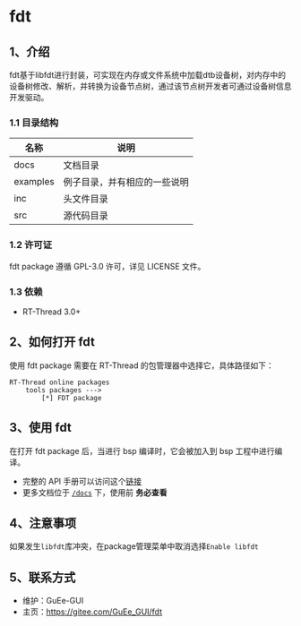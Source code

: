 # fdt

## 1、介绍
fdt基于libfdt进行封装，可实现在内存或文件系统中加载dtb设备树，对内存中的设备树修改、解析，并转换为设备节点树，通过该节点树开发者可通过设备树信息开发驱动。

### 1.1 目录结构
| 名称 | 说明 |
| ---- | ---- |
| docs  | 文档目录 |
| examples | 例子目录，并有相应的一些说明 |
| inc  | 头文件目录 |
| src  | 源代码目录 |

### 1.2 许可证
fdt package 遵循 GPL-3.0 许可，详见 LICENSE 文件。

### 1.3 依赖
- RT-Thread 3.0+

## 2、如何打开 fdt
使用 fdt package 需要在 RT-Thread 的包管理器中选择它，具体路径如下：

```
RT-Thread online packages
    tools packages --->
        [*] FDT package
```

## 3、使用 fdt
在打开 fdt package 后，当进行 bsp 编译时，它会被加入到 bsp 工程中进行编译。

* 完整的 API 手册可以访问这个[链接](docs/api.md)
* 更多文档位于 [`/docs`](/docs) 下，使用前 **务必查看**

## 4、注意事项
如果发生`libfdt`库冲突，在package管理菜单中取消选择`Enable libfdt`

## 5、联系方式

* 维护：GuEe-GUI
* 主页：https://gitee.com/GuEe_GUI/fdt